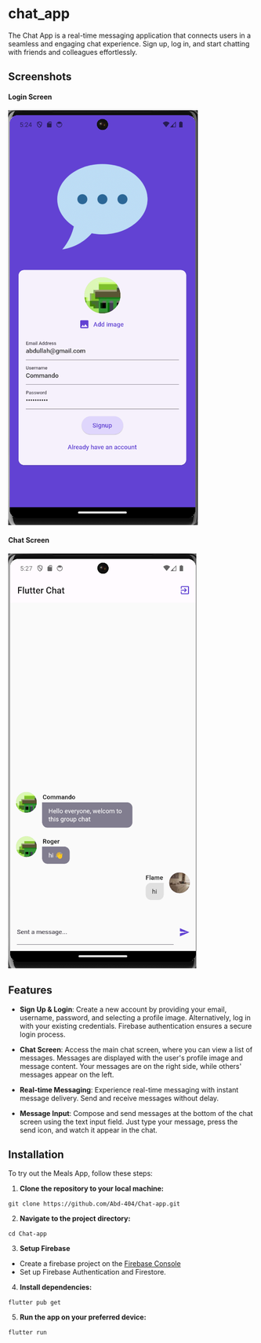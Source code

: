# chat_app

The Chat App is a real-time messaging application that connects users in a seamless and engaging chat experience. Sign up, log in, and start chatting with friends and colleagues effortlessly.

## Screenshots

#### Login Screen

![Alt text](assets/screenshots/sign_up.png)

#### Chat Screen

![Alt text](assets/screenshots/chat_screenshot.png)

## Features

- **Sign Up & Login**: Create a new account by providing your email, username, password, and selecting a profile image. Alternatively, log in with your existing credentials. Firebase authentication ensures a secure login process.

- **Chat Screen**: Access the main chat screen, where you can view a list of messages. Messages are displayed with the user's profile image and message content. Your messages are on the right side, while others' messages appear on the left.

- **Real-time Messaging**: Experience real-time messaging with instant message delivery. Send and receive messages without delay.

- **Message Input**: Compose and send messages at the bottom of the chat screen using the text input field. Just type your message, press the send icon, and watch it appear in the chat.

## Installation

To try out the Meals App, follow these steps:

1. **Clone the repository to your local machine:**

```
git clone https://github.com/Abd-404/Chat-app.git
```

2. **Navigate to the project directory:**

```
cd Chat-app
```

3. **Setup Firebase**

- Create a firebase project on the [Firebase Console](https://console.firebase.google.com/)
- Set up Firebase Authentication and Firestore.

4. **Install dependencies:**

```
flutter pub get
```

5. **Run the app on your preferred device:**

```
flutter run
```
